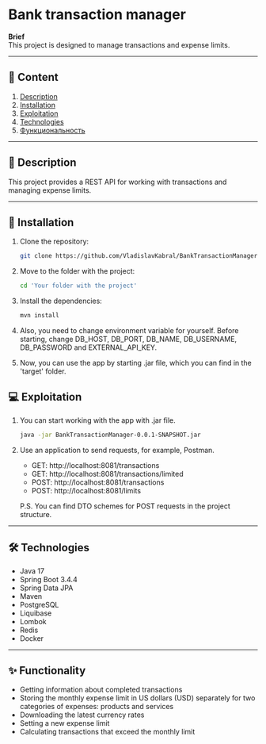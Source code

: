 # Bank transaction manager

**Brief**  
This project is designed to manage transactions and expense limits.

---

## 📂 Content

1. [Description](#-description)
2. [Installation](#-installation)
3. [Exploitation](#-exploitation)
4. [Technologies](#-technologies)
5. [Функциональность](#-functionality)

---

## 📝 Description

This project provides a REST API for working with transactions and managing expense limits.

---

## 🚀 Installation

1. Clone the repository:
   ```bash
   git clone https://github.com/VladislavKabral/BankTransactionManager.git

2. Move to the folder with the project:

   ```bash
   cd 'Your folder with the project'

3. Install the dependencies:

   ```bash
   mvn install
   
4. Also, you need to change environment variable for yourself. Before starting, change DB_HOST, DB_PORT, DB_NAME, DB_USERNAME, DB_PASSWORD and EXTERNAL_API_KEY.

5. Now, you can use the app by starting .jar file, which you can find in the 'target' folder. 

## 💻 Exploitation

1. You can start working with the app with .jar file.

   ```bash
   java -jar BankTransactionManager-0.0.1-SNAPSHOT.jar   
   
2. Use an application to send requests, for example, Postman.
   
   * GET: http://localhost:8081/transactions
   * GET: http://localhost:8081/transactions/limited
   * POST: http://localhost:8081/transactions
   * POST: http://localhost:8081/limits

   P.S. You can find DTO schemes for POST requests in the project  structure.

---

## 🛠️ Technologies

   * Java 17
   * Spring Boot 3.4.4
   * Spring Data JPA
   * Maven
   * PostgreSQL
   * Liquibase
   * Lombok
   * Redis
   * Docker

---

## ✨ Functionality

   * Getting information about completed transactions
   * Storing the monthly expense limit in US dollars (USD) separately for two categories of expenses: products and services
   * Downloading the latest currency rates
   * Setting a new expense limit
   * Calculating transactions that exceed the monthly limit

